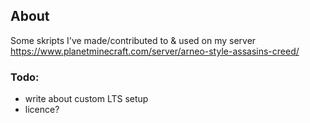 ## About
Some skripts I've made/contributed to & used on my server https://www.planetminecraft.com/server/arneo-style-assasins-creed/



### Todo:
* write about custom LTS setup
* licence?
